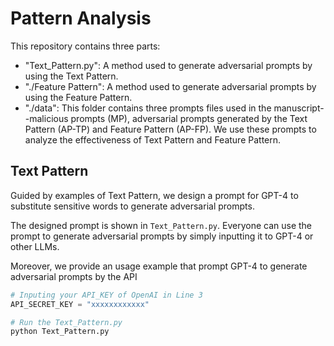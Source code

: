 # Pattern Analysis

This repository contains three parts:

- "Text_Pattern.py": A method used to generate adversarial prompts by using the Text Pattern.
- "./Feature Pattern": A method used to generate adversarial prompts by using the Feature Pattern.
- "./data": This folder contains three prompts files used in the manuscript--malicious prompts (MP), adversarial prompts generated by the Text Pattern (AP-TP) and Feature Pattern (AP-FP). We use these prompts to analyze the effectiveness of Text Pattern and Feature Pattern.



## Text Pattern

Guided by examples of Text Pattern, we design a prompt for GPT-4 to substitute sensitive words to generate adversarial prompts.  

The designed prompt is shown in `Text_Pattern.py`. Everyone can use the prompt to generate adversarial prompts by simply inputting it to GPT-4 or other LLMs.

Moreover, we provide an usage example that prompt GPT-4 to generate adversarial prompts by the API

```python
# Inputing your API_KEY of OpenAI in Line 3
API_SECRET_KEY = "xxxxxxxxxxxx"

# Run the Text_Pattern.py
python Text_Pattern.py
```


